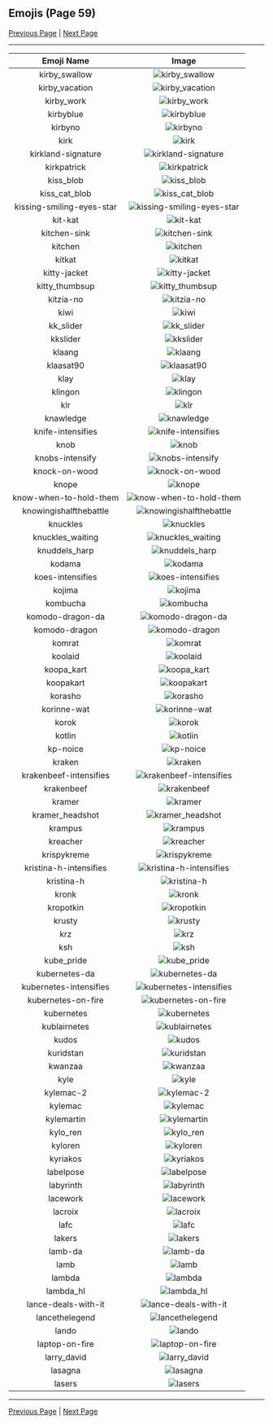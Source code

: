 
## Emojis (Page 59)

[Previous Page](/docs/hc/page-k-0058.md)
  | [Next Page](/docs/hc/page-l-0060.md)

<hr />

|Emoji Name|Image|
| :-: | :-: |
|kirby_swallow| ![kirby_swallow](/emojis/hc/kirby_swallow.gif)|
|kirby_vacation| ![kirby_vacation](/emojis/hc/kirby_vacation.gif)|
|kirby_work| ![kirby_work](/emojis/hc/kirby_work.gif)|
|kirbyblue| ![kirbyblue](/emojis/hc/kirbyblue.png)|
|kirbyno| ![kirbyno](/emojis/hc/kirbyno.gif)|
|kirk| ![kirk](/emojis/hc/kirk.png)|
|kirkland-signature| ![kirkland-signature](/emojis/hc/kirkland-signature.png)|
|kirkpatrick| ![kirkpatrick](/emojis/hc/kirkpatrick.png)|
|kiss_blob| ![kiss_blob](/emojis/hc/kiss_blob.png)|
|kiss_cat_blob| ![kiss_cat_blob](/emojis/hc/kiss_cat_blob.png)|
|kissing-smiling-eyes-star| ![kissing-smiling-eyes-star](/emojis/hc/kissing-smiling-eyes-star.png)|
|kit-kat| ![kit-kat](/emojis/hc/kit-kat.png)|
|kitchen-sink| ![kitchen-sink](/emojis/hc/kitchen-sink.png)|
|kitchen| ![kitchen](/emojis/hc/kitchen.png)|
|kitkat| ![kitkat](/emojis/hc/kitkat.png)|
|kitty-jacket| ![kitty-jacket](/emojis/hc/kitty-jacket.png)|
|kitty_thumbsup| ![kitty_thumbsup](/emojis/hc/kitty_thumbsup.gif)|
|kitzia-no| ![kitzia-no](/emojis/hc/kitzia-no.png)|
|kiwi| ![kiwi](/emojis/hc/kiwi.jpg)|
|kk_slider| ![kk_slider](/emojis/hc/kk_slider.jpg)|
|kkslider| ![kkslider](/emojis/hc/kkslider.png)|
|klaang| ![klaang](/emojis/hc/klaang.jpg)|
|klaasat90| ![klaasat90](/emojis/hc/klaasat90.png)|
|klay| ![klay](/emojis/hc/klay.png)|
|klingon| ![klingon](/emojis/hc/klingon.png)|
|klr| ![klr](/emojis/hc/klr.jpg)|
|knawledge| ![knawledge](/emojis/hc/knawledge.gif)|
|knife-intensifies| ![knife-intensifies](/emojis/hc/knife-intensifies.gif)|
|knob| ![knob](/emojis/hc/knob.png)|
|knobs-intensify| ![knobs-intensify](/emojis/hc/knobs-intensify.gif)|
|knock-on-wood| ![knock-on-wood](/emojis/hc/knock-on-wood.gif)|
|knope| ![knope](/emojis/hc/knope.png)|
|know-when-to-hold-them| ![know-when-to-hold-them](/emojis/hc/know-when-to-hold-them.png)|
|knowingishalfthebattle| ![knowingishalfthebattle](/emojis/hc/knowingishalfthebattle.png)|
|knuckles| ![knuckles](/emojis/hc/knuckles.gif)|
|knuckles_waiting| ![knuckles_waiting](/emojis/hc/knuckles_waiting.gif)|
|knuddels_harp| ![knuddels_harp](/emojis/hc/knuddels_harp.gif)|
|kodama| ![kodama](/emojis/hc/kodama.gif)|
|koes-intensifies| ![koes-intensifies](/emojis/hc/koes-intensifies.gif)|
|kojima| ![kojima](/emojis/hc/kojima.png)|
|kombucha| ![kombucha](/emojis/hc/kombucha.png)|
|komodo-dragon-da| ![komodo-dragon-da](/emojis/hc/komodo-dragon-da.png)|
|komodo-dragon| ![komodo-dragon](/emojis/hc/komodo-dragon.png)|
|komrat| ![komrat](/emojis/hc/komrat.png)|
|koolaid| ![koolaid](/emojis/hc/koolaid.png)|
|koopa_kart| ![koopa_kart](/emojis/hc/koopa_kart.gif)|
|koopakart| ![koopakart](/emojis/hc/koopakart.gif)|
|korasho| ![korasho](/emojis/hc/korasho.png)|
|korinne-wat| ![korinne-wat](/emojis/hc/korinne-wat.png)|
|korok| ![korok](/emojis/hc/korok.png)|
|kotlin| ![kotlin](/emojis/hc/kotlin.png)|
|kp-noice| ![kp-noice](/emojis/hc/kp-noice.gif)|
|kraken| ![kraken](/emojis/hc/kraken.png)|
|krakenbeef-intensifies| ![krakenbeef-intensifies](/emojis/hc/krakenbeef-intensifies.gif)|
|krakenbeef| ![krakenbeef](/emojis/hc/krakenbeef.png)|
|kramer| ![kramer](/emojis/hc/kramer.gif)|
|kramer_headshot| ![kramer_headshot](/emojis/hc/kramer_headshot.png)|
|krampus| ![krampus](/emojis/hc/krampus.png)|
|kreacher| ![kreacher](/emojis/hc/kreacher.png)|
|krispykreme| ![krispykreme](/emojis/hc/krispykreme.jpg)|
|kristina-h-intensifies| ![kristina-h-intensifies](/emojis/hc/kristina-h-intensifies.gif)|
|kristina-h| ![kristina-h](/emojis/hc/kristina-h.jpg)|
|kronk| ![kronk](/emojis/hc/kronk.png)|
|kropotkin| ![kropotkin](/emojis/hc/kropotkin.png)|
|krusty| ![krusty](/emojis/hc/krusty.gif)|
|krz| ![krz](/emojis/hc/krz.png)|
|ksh| ![ksh](/emojis/hc/ksh.png)|
|kube_pride| ![kube_pride](/emojis/hc/kube_pride.png)|
|kubernetes-da| ![kubernetes-da](/emojis/hc/kubernetes-da.png)|
|kubernetes-intensifies| ![kubernetes-intensifies](/emojis/hc/kubernetes-intensifies.gif)|
|kubernetes-on-fire| ![kubernetes-on-fire](/emojis/hc/kubernetes-on-fire.gif)|
|kubernetes| ![kubernetes](/emojis/hc/kubernetes.png)|
|kublairnetes| ![kublairnetes](/emojis/hc/kublairnetes.png)|
|kudos| ![kudos](/emojis/hc/kudos.png)|
|kuridstan| ![kuridstan](/emojis/hc/kuridstan.png)|
|kwanzaa| ![kwanzaa](/emojis/hc/kwanzaa.png)|
|kyle| ![kyle](/emojis/hc/kyle.png)|
|kylemac-2| ![kylemac-2](/emojis/hc/kylemac-2.png)|
|kylemac| ![kylemac](/emojis/hc/kylemac.png)|
|kylemartin| ![kylemartin](/emojis/hc/kylemartin.png)|
|kylo_ren| ![kylo_ren](/emojis/hc/kylo_ren.png)|
|kyloren| ![kyloren](/emojis/hc/kyloren.png)|
|kyriakos| ![kyriakos](/emojis/hc/kyriakos.jpg)|
|labelpose| ![labelpose](/emojis/hc/labelpose.png)|
|labyrinth| ![labyrinth](/emojis/hc/labyrinth.png)|
|lacework| ![lacework](/emojis/hc/lacework.png)|
|lacroix| ![lacroix](/emojis/hc/lacroix.jpg)|
|lafc| ![lafc](/emojis/hc/lafc.png)|
|lakers| ![lakers](/emojis/hc/lakers.png)|
|lamb-da| ![lamb-da](/emojis/hc/lamb-da.png)|
|lamb| ![lamb](/emojis/hc/lamb.png)|
|lambda| ![lambda](/emojis/hc/lambda.png)|
|lambda_hl| ![lambda_hl](/emojis/hc/lambda_hl.png)|
|lance-deals-with-it| ![lance-deals-with-it](/emojis/hc/lance-deals-with-it.gif)|
|lancethelegend| ![lancethelegend](/emojis/hc/lancethelegend.jpg)|
|lando| ![lando](/emojis/hc/lando.png)|
|laptop-on-fire| ![laptop-on-fire](/emojis/hc/laptop-on-fire.gif)|
|larry_david| ![larry_david](/emojis/hc/larry_david.png)|
|lasagna| ![lasagna](/emojis/hc/lasagna.png)|
|lasers| ![lasers](/emojis/hc/lasers.png)|

<hr/>

[Previous Page](/docs/hc/page-k-0058.md)
  | [Next Page](/docs/hc/page-l-0060.md)